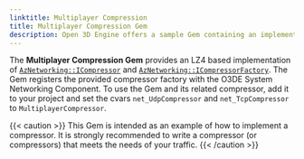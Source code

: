 ```yaml
---
linktitle: Multiplayer Compression
title: Multiplayer Compression Gem
description: Open 3D Engine offers a sample Gem containing an implementation of compression.
---
```


The **Multiplayer Compression Gem** provides an LZ4 based implementation of [`AzNetworking::ICompressor`](/docs/api/frameworks/aznetworking/class_az_networking_1_1_i_compressor.html) and [`AzNetworking::ICompressorFactory`](/docs/api/frameworks/aznetworking/class_az_networking_1_1_i_compressor_factory.html). The Gem registers the provided compressor factory with the O3DE System Networking Component. To use the Gem and its related compressor, add it to your project and set the cvars `net_UdpCompressor` and `net_TcpCompressor` to `MultiplayerCompressor`.

{{< caution >}}
This Gem is intended as an example of how to implement a compressor. It is strongly recommended to write a compressor (or compressors) that meets the needs of your traffic.
{{< /caution >}}
